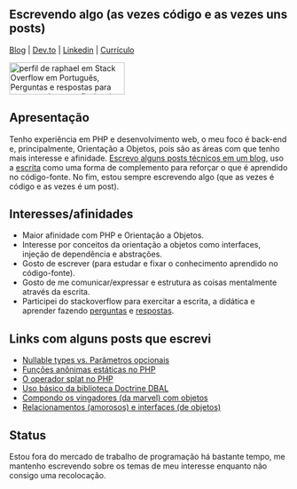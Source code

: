 ## Escrevendo algo (as vezes código e as vezes uns posts)

<a href="http://raphael-da-silva.github.io">Blog</a> | 
<a href="https://dev.to/raphaeldasilva">Dev.to</a> |
<a href="https://www.linkedin.com/in/raphael-da-silva2020/">Linkedin</a> |
<a href="https://github.com/raphael-da-silva/curriculo/blob/master/curriculo-raphael-da-silva.md">Currículo</a>

<a href="https://pt.stackoverflow.com/users/108790/raphael"><img src="https://pt.stackoverflow.com/users/flair/108790.png" width="208" height="58" alt="perfil de raphael em Stack Overflow em Portugu&#234;s, Perguntas e respostas para programadores profissionais e entusiastas" title="perfil de raphael em Stack Overflow em Portugu&#234;s, Perguntas e respostas para programadores profissionais e entusiastas"></a>

## Apresentação

Tenho experiência em PHP e desenvolvimento web, o meu foco é back-end e, principalmente, Orientação a Objetos, pois são as áreas com que tenho mais interesse e afinidade. [Escrevo alguns posts técnicos em um blog](http://raphael-da-silva.github.io/), uso a [escrita](https://raphael-da-silva.github.io/escrita-io/) como uma forma de complemento para reforçar o que é aprendido no código-fonte. No fim, estou sempre escrevendo algo (que as vezes é código e as vezes é um post).
 
## Interesses/afinidades

* Maior afinidade com PHP e Orientação a Objetos.
* Interesse por conceitos da orientação a objetos como interfaces, injeção de dependência e abstrações.
* Gosto de escrever (para estudar e fixar o conhecimento aprendido no código-fonte).
* Gosto de me comunicar/expressar e estrutura as coisas mentalmente através da escrita.
* Participei do stackoverflow para exercitar a escrita, a didática e aprender fazendo [perguntas](https://pt.stackoverflow.com/users/108790/raphael?tab=questions) e [respostas](https://pt.stackoverflow.com/users/108790/raphael?tab=answers).

## Links com alguns posts que escrevi

* [Nullable types vs. Parâmetros opcionais](https://raphael-da-silva.github.io/nullable-types-vs-parametros-opcionais/)
* [Funções anônimas estáticas no PHP](https://raphael-da-silva.github.io/static-functions/)
* [O operador splat no PHP](https://raphael-da-silva.github.io/operador-splat/)
* [Uso básico da biblioteca Doctrine DBAL](https://raphael-da-silva.github.io/uso-basico-doctrine-dbal/)
* [Compondo os vingadores (da marvel) com objetos](https://raphael-da-silva.github.io/composite-vingadores/)
* [Relacionamentos (amorosos) e interfaces (de objetos)](https://dev.to/raphaeldasilva/relacionamentos-amorosos-e-interfaces-de-objetos-5g3o)

## Status

Estou fora do mercado de trabalho de programação há bastante tempo, me mantenho escrevendo sobre os temas de meu interesse enquanto não consigo uma recolocação.
